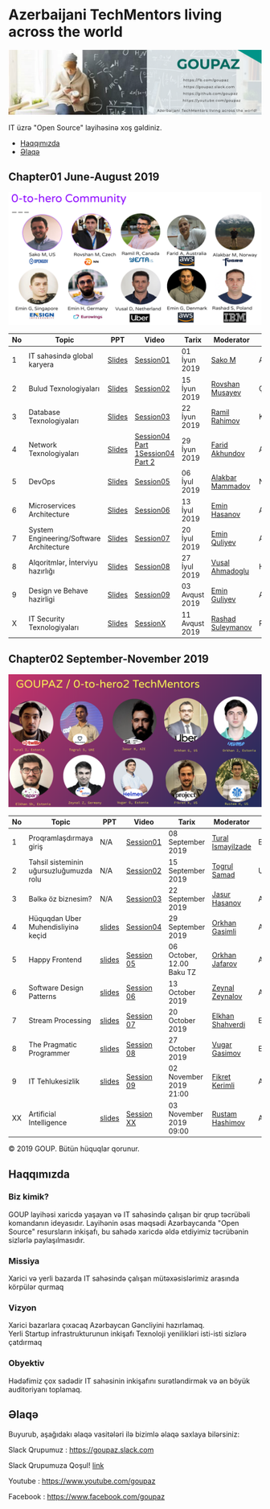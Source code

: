 # Azerbaijani TechMentors living across the world

![alt text](img/banner.png)

IT üzrə "Open Source" layihəsinə xoş gəldiniz.

- [Haqqımızda](#haqqımızda)
- [Əlaqə](#Əlaqə)


## Chapter01 June-August 2019

![alt text](img/chapter01.png)

|No| Topic | PPT|Video |Tarix|Moderator|Ölkə|
|------|----------------------|---------|---|-----|-----|------|
|1| IT sahəsində global karyera|[Slides](slides/chapter01/Session01_SakoM.pdf)|[Session01](https://www.youtube.com/watch?v=Kvr1S4USXOI)|01 İyun 2019|[Sako M](https://www.linkedin.com/in/sakom/)|Amerika|
|2| Bulud Texnologiyaları|[Slides](slides/chapter01/Session02_RovshanM.pdf)|[Session02](https://youtu.be/amnGyiPqJQ0)|15 İyun 2019|[Rovshan Musayev](https://www.linkedin.com/in/rovshan-musayev/)|Çexiya|
|3| Database Texnologiyaları|[Slides](slides/chapter01/Session03_RamilR.pdf)|[Session03](https://www.youtube.com/watch?v=iDgi0R5HylE)|22 İyun 2019|[Ramil Rahimov](https://www.linkedin.com/in/ramilrahimov/)|Kanada|
|4| Network Texnologiyaları|[Slides](slides/chapter01/Session04_FaridA.pdf)|[Session04 Part 1](https://www.youtube.com/watch?v=XEzTDyF5LGw)[Session04 Part 2](https://www.youtube.com/watch?v=B-FYFbIM6tw)|29 İyun 2019|[Farid Akhundov](https://www.linkedin.com/in/farid-akhundov-34925b4b/)|Avstraliya|
|5| DevOps|[Slides](slides/chapter01/Session05_AlakbarM.pdf)|[Session05](https://www.youtube.com/watch?v=w4Qqg1DIOM0)|06 İyul 2019|[Alakbar Mammadov](https://www.linkedin.com/in/alakbarm/)|Norveç|
|6| Microservices Architecture|[Slides](slides/chapter01/Session06_EminH.pdf)|[Session06](https://www.youtube.com/watch?v=YzXuyDpUo9E)|13 İyul 2019|[Emin Hasanov](https://www.linkedin.com/in/eminhasanov/)|Almaniya|
|7| System Engineering/Software Architecture|[Slides](slides/chapter01/Session07_EminQ.pdf)|[Session07](https://youtu.be/s6FXRsO3mqs)|20 İyul 2019|[Emin Quliyev](https://www.linkedin.com/in/emin-ghuliev-461a22129/)|Azərbaycan|
|8| Alqoritmlər, İnterviyu hazırlığı|[Slides](slides/chapter01/Session08_VusalH.pdf)|[Session08](https://www.youtube.com/watch?v=KoAuS2A1j9Y)|27 İyul 2019|[Vusal Ahmadoglu](https://www.linkedin.com/in/vusaldadalov/)|Hollandiya|
|9|Design ve Behave hazirligi|[Slides](slides/chapter01/Session09_EminG.pdf)|[Session09](https://youtu.be/z_O_AZhNqdQ)|03 Avqust 2019|[Emin Guliyev](https://www.linkedin.com/in/eminguliyev/)|Almaniya|
|X| IT Security Texnologiyaları|[Slides](slides/chapter01/Session10_RashadS.pdf)|[SessionX](https://www.youtube.com/watch?v=njEZV81T4k4)|11 Avqust 2019|[Rashad Suleymanov](https://www.linkedin.com/in/rashad-suleymanov-b7293a41/)|Polşa|

## Chapter02  September-November 2019

![alt text](img/chapter02.png)

|No| Topic | PPT|Video |Tarix|Moderator|Ölkə|
|------|----------------------|---------|---|-----|-----|------|
|1|Proqramlaşdırmaya giriş |N/A|[Session01](https://www.youtube.com/watch?v=9Vr0ZdYCM70&feature=youtu.be)|08 September 2019|[Tural Ismayilzade](https://www.linkedin.com/in/turalismailzadeh/)|Estoniya|
|2|Təhsil sisteminin uğursuzluğumuzda rolu|N/A|[Session02](https://www.youtube.com/watch?v=N9hCfpJ9zBQ)|15 September 2019|[Togrul Samad](https://www.linkedin.com/in/togsam/?msgConversationId=6575044465281519616&msgOverlay=true)|UAE|
|3|Bəlkə öz biznesim?|N/A|[Session03](https://www.youtube.com/watch?v=FsMBZDWG-mo)|22 September 2019|[Jasur Hasanov](https://www.linkedin.com/in/jasurhasanov/)|Azərbaycan|
|4|Hüquqdan Uber Muhendisliyinə keçid|[slides](slides/chapter02/Session04_OrkhanG.pdf)|[Session04](https://www.youtube.com/watch?v=vusvbB1OfGs)|29 September 2019|[Orkhan Gasimli](https://www.linkedin.com/in/ogasimli/)|Amerika|
|5|Happy Frontend |[slides](slides/chapter02/Session05_OrkhanJ.pdf)|[Session 05]( https://youtu.be/5wsd_Yklzys)| 06 October, 12.00 Baku TZ|[Orkhan Jafarov](https://www.linkedin.com/in/orkhan-jafarov-b8792627/)|Azərbaycan|
|6|Software Design Patterns |[slides](slides/chapter02/Session06_ZeynalZ.pdf)|[Session 06](https://www.youtube.com/watch?v=wx3q1tKI3bs)| 13 October 2019|[Zeynal Zeynalov](https://www.linkedin.com/in/zeynal/)|Almaniya|
|7|Stream Processing |[slides](slides/chapter02/Session07_ElkhanS.pdf)|[Session 07](https://youtu.be/RQBDicJkbIUs)| 20 October 2019|[Elkhan Shahverdi](https://www.linkedin.com/in/elkhan-shahverdi-59356166/)|Estoniya|
|8|The Pragmatic Programmer |[slides](slides/chapter02/Session08_VugarG.pdf)|[Session 08](https://www.youtube.com/watch?v=Mb-o16zY2do)| 27 October 2019|[Vugar Gasimov](https://www.linkedin.com/in/vugargasimov/)|Estoniya|
|9|IT Tehlukesizlik|[slides](slides/chapter02/Session09_.pdf)|[Session 09](https://www.youtube.com/watch?v=yrFyUEtjJBw)| 02 November 2019 21:00|[Fikret Kerimli](https://www.linkedin.com/in/fikrat-karimli-msc-oscp-cissp-ccsp-67aa7a104/)|Amerika|
|XX|Artificial Intelligence |[slides](slides/chapter02/SessionXX_.pdf)|[Session XX](XXX)| 03 November 2019 09:00|[Rustam Hashimov](https://www.linkedin.com/in/rustam-hashimov-2a05593a/)|Amerika|

© 2019 GOUP. Bütün hüquqlar qorunur.

## Haqqımızda

### Biz kimik?
GOUP layihəsi xaricdə yaşayan və IT sahəsində çalışan bir qrup  təcrübəli komandanın ideyasıdır. Layihənin əsas məqsədi Azərbaycanda "Open Source" resursların inkişafı, bu sahədə xaricdə əldə etdiyimiz təcrübənin sizlərlə paylaşılmasıdır.


### Missiya
Xarici və yerli bazarda IT sahəsində çalışan mütəxəsislərimiz arasında körpülər qurmaq

### Vizyon
Xarici bazarlara çıxacaq Azərbaycan Gəncliyini hazırlamaq. <br />
Yerli Startup infrastrukturunun inkişafı
Texnoloji yenilikləri isti-isti sizlərə çatdırmaq

### Obyektiv
Hədəfimiz çox sadədir IT sahəsinin inkişafını surətləndirmək və ən böyük auditoriyanı toplamaq.


## Əlaqə
Buyurub, aşağıdakı əlaqə vasitələri ilə bizimlə əlaqə saxlaya bilərsiniz:

Slack Qrupumuz : https://goupaz.slack.com

Slack Qrupumuza Qoşul! [link](https://join.slack.com/t/goupaz/shared_invite/enQtMjU1MjM5MDc2MzQxLWJkMTZiMGFhZDA3ZDkwZTgxMDNhMzc4YjFkZTBjZGMxZmQxYzA0NjEyMDM1ODVjMTBiYWUxN2UzMDVlNmYzMjU)

Youtube : https://www.youtube.com/goupaz

Facebook : https://www.facebook.com/goupaz

